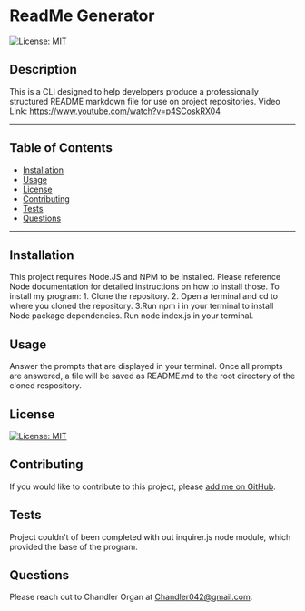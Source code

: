 # ReadMe Generator
[![License: MIT](https://img.shields.io/badge/License-MIT-yellow.svg)](https://opensource.org/licenses/MIT)

## Description
This is a CLI designed to help developers produce a professionally structured README markdown file for use on project repositories. Video Link: https://www.youtube.com/watch?v=p4SCoskRX04
***

## Table of Contents
* [Installation](#installation)
* [Usage](#usage)
* [License](#license)
* [Contributing](#contributing)
* [Tests](#tests)
* [Questions](#questions)

***

## Installation
This project requires Node.JS and NPM to be installed. Please reference Node documentation for detailed instructions on how to install those. To install my program: 1. Clone the repository. 2. Open a terminal and cd to where you cloned the repository. 3.Run npm i in your terminal to install Node package dependencies.  Run node index.js in your terminal.

## Usage
Answer the prompts that are displayed in your terminal. Once all prompts are answered, a file will be saved as README.md to the root directory of the cloned respository.

## License
[![License: MIT](https://img.shields.io/badge/License-MIT-yellow.svg)](https://opensource.org/licenses/MIT)

## Contributing
If you would like to contribute to this project, please [add me on GitHub](https://github.com/Chandler042).


## Tests
Project couldn't of been completed with out inquirer.js node module, which provided the base of the program. 
## Questions
Please reach out to Chandler Organ at Chandler042@gmail.com.
